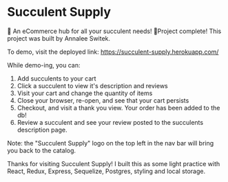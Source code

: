 

# Succulent Supply

🌵 An eCommerce hub for all your succulent needs! 🌵Project complete! This project was built by Annalee Switek. 

To demo, visit the deployed link: https://succulent-supply.herokuapp.com/

While demo-ing, you can: 

1. Add succulents to your cart
2. Click a succulent to view it's description and reviews
3. Visit your cart and change the quantity of items
4. Close your browser, re-open, and see that your cart persists
5. Checkout, and visit a thank you view. Your order has been added to the db! 
6. Review a succulent and see your review posted to the succulents description page. 

Note: the "Succulent Supply" logo on the top left in the nav bar will bring you back to the catalog. 

Thanks for visiting Succulent Supply! I built this as some light practice with React, Redux, Express, Sequelize, Postgres, styling and local storage. 




